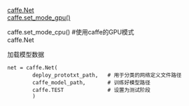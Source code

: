 [caffe.Net](#caffe.Net)  
[caffe.set_mode_gpu()](#caffe.set_mode_gpu())  
<div id="caffe.set_mode_gpu()"></div>
caffe.set_mode_cpu()    #使用caffe的GPU模式

<div id="caffe.Net"></div>  
caffe.Net  

加载模型数据  

```
net = caffe.Net(
        deploy_prototxt_path,   # 用于分类的网络定义文件路径
        caffe_model_path,       # 训练好模型路径
        caffe.TEST              # 设置为测试阶段
        )
```
